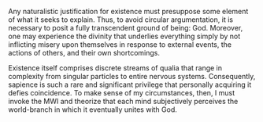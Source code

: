 Any naturalistic justification for existence must presuppose some element of what it seeks to explain. Thus, to avoid circular argumentation, it is necessary to posit a fully transcendent ground of being: God. Moreover, one may experience the divinity that underlies everything simply by not inflicting misery upon themselves in response to external events, the actions of others, and their own shortcomings.

Existence itself comprises discrete streams of qualia that range in complexity from singular particles to entire nervous systems. Consequently, sapience is such a rare and significant privilege that personally acquiring it defies coincidence. To make sense of my circumstances, then, I must invoke the MWI and theorize that each mind subjectively perceives the world-branch in which it eventually unites with God.
